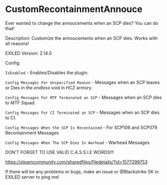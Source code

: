 # CustomRecontainmentAnnouce
Ever wanted to change the annoucements when an SCP dies? You can do that!

Description: Customize the annoucements when an SCP dies. Works with all reasons!

EXILED Version: 2.14.0

Config:

``IsEnabled`` - Enables/Disables the plugin.

``Config Messages For Unspecified Reason`` - Messages when an SCP leaves or Dies in the *endless* void in HCZ armory.

``Config Messages For MTF Terminated an SCP`` - Messages when an SCP dies to MTF Squad.

``Config Messages For CI Terminated an SCP`` - Messages when an SCP dies to CI.

``Config Messages When the SCP Is Recontained`` - For SCP106 and SCP079 Recontainment Messages

``Config Messages When The SCP Dies In Warhead`` - Warhead Messages

DON'T FORGET TO USE VALID C.A.S.S.I.E WORDS!!!

https://steamcommunity.com/sharedfiles/filedetails/?id=1577299753


If there will be any problems or bugs, make an issue or @Blackstrike SK in EXILED server to ping me!
